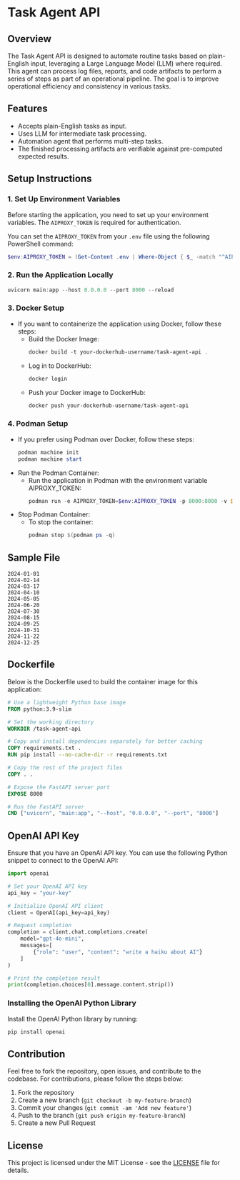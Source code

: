 # Task Agent API

## Overview

The Task Agent API is designed to automate routine tasks based on plain-English input, leveraging a Large Language Model (LLM) where required. This agent can process log files, reports, and code artifacts to perform a series of steps as part of an operational pipeline. The goal is to improve operational efficiency and consistency in various tasks.

## Features
- Accepts plain-English tasks as input.
- Uses LLM for intermediate task processing.
- Automation agent that performs multi-step tasks.
- The finished processing artifacts are verifiable against pre-computed expected results.

## Setup Instructions

### 1. **Set Up Environment Variables**

Before starting the application, you need to set up your environment variables. The `AIPROXY_TOKEN` is required for authentication.

You can set the `AIPROXY_TOKEN` from your `.env` file using the following PowerShell command:

```powershell
$env:AIPROXY_TOKEN = (Get-Content .env | Where-Object { $_ -match "^AIPROXY_TOKEN=" }) -replace "AIPROXY_TOKEN=", ""
```

### 2. **Run the Application Locally**
```powershell
uvicorn main:app --host 0.0.0.0 --port 8000 --reload
```

### 3. **Docker Setup**
- If you want to containerize the application using Docker, follow these steps:
  - Build the Docker Image:
     ```powershell
     docker build -t your-dockerhub-username/task-agent-api .
     ```
  - Log in to DockerHub:
     ```powershell
     docker login
     ```
  - Push your Docker image to DockerHub:
     ```powershell
     docker push your-dockerhub-username/task-agent-api
     ```

### 4. **Podman Setup**
- If you prefer using Podman over Docker, follow these steps:
  ```powershell
  podman machine init
  podman machine start
  ```
- Run the Podman Container:
  - Run the application in Podman with the environment variable AIPROXY_TOKEN:
    ```powershell
    podman run -e AIPROXY_TOKEN=$env:AIPROXY_TOKEN -p 8000:8000 -v ${PWD}/data:/data your-podmanhub-username/task-agent-api
    ```
- Stop Podman Container:
  - To stop the container:
    ```powershell
    podman stop $(podman ps -q)
    ```

## Sample File
```
2024-01-01
2024-02-14
2024-03-17
2024-04-10
2024-05-05
2024-06-20
2024-07-30
2024-08-15
2024-09-25
2024-10-31
2024-11-22
2024-12-25
```

## Dockerfile
Below is the Dockerfile used to build the container image for this application:
```dockerfile
# Use a lightweight Python base image
FROM python:3.9-slim

# Set the working directory
WORKDIR /task-agent-api

# Copy and install dependencies separately for better caching
COPY requirements.txt .
RUN pip install --no-cache-dir -r requirements.txt

# Copy the rest of the project files
COPY . .

# Expose the FastAPI server port
EXPOSE 8000

# Run the FastAPI server
CMD ["uvicorn", "main:app", "--host", "0.0.0.0", "--port", "8000"]
```

## OpenAI API Key
Ensure that you have an OpenAI API key. You can use the following Python snippet to connect to the OpenAI API:
```python
import openai

# Set your OpenAI API key
api_key = "your-key"

# Initialize OpenAI API client
client = OpenAI(api_key=api_key)

# Request completion
completion = client.chat.completions.create(
    model="gpt-4o-mini",
    messages=[
        {"role": "user", "content": "write a haiku about AI"}
    ]
)

# Print the completion result
print(completion.choices[0].message.content.strip())
```

### Installing the OpenAI Python Library
Install the OpenAI Python library by running:
```powershell
pip install openai
```

## Contribution
Feel free to fork the repository, open issues, and contribute to the codebase. For contributions, please follow the steps below:
1. Fork the repository
2. Create a new branch (`git checkout -b my-feature-branch`)
3. Commit your changes (`git commit -am 'Add new feature'`)
4. Push to the branch (`git push origin my-feature-branch`)
5. Create a new Pull Request

## License
This project is licensed under the MIT License - see the [LICENSE](https://github.com/Sanjoli04/task-agent-api/blob/main/LICENSE) file for details.

